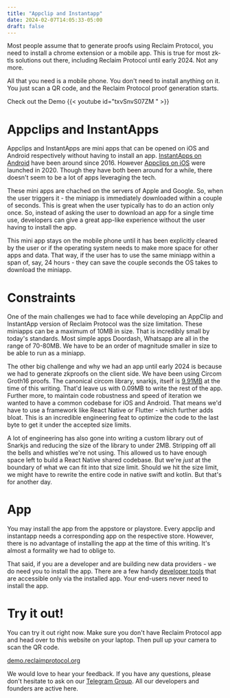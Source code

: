 ```yaml
---
title: "Appclip and Instantapp"
date: 2024-02-07T14:05:33-05:00
draft: false
---
```


Most people assume that to generate proofs using Reclaim Protocol, you need to install a chrome extension or a mobile app. This is true for most zk-tls solutions out there, including Reclaim Protocol until early 2024. Not any more.

All that you need is a mobile phone. You don't need to install anything on it. You just scan a QR code, and the Reclaim Protocol proof generation starts. 

Check out the Demo
{{< youtube id="txvSnvS07ZM " >}}

# Appclips and InstantApps
Appclips and InstantApps are mini apps that can be opened on iOS and Android respectively without having to install an app. 
[InstantApps on Android](https://developer.android.com/topic/google-play-instant) have been around since 2016. However [Appclips on iOS](https://developer.apple.com/app-clips/) were launched in 2020. Though they have both been around for a while, there doesn't seem to be a lot of apps leveraging the tech. 

These mini apps are chached on the servers of Apple and Google. So, when the user triggers it - the miniapp is immediately downloaded within a couple of seconds. This is great when the user typically has to do an action only once. So, instead of asking the user to download an app for a single time use, developers can give a great app-like experience without the user having to install the app.

This mini app stays on the mobile phone until it has been explicitly cleared by the user or if the operating system needs to make more space for other apps and data. That way, if the user has to use the same miniapp within a span of, say, 24 hours - they can save the couple seconds the OS takes to download the miniapp.

# Constraints
One of the main challenges we had to face while developing an AppClip and InstantApp version of Reclaim Protocol was the size limitation. These miniapps can be a maximum of 10MB in size. That is incredibly small by today's standards. Most simple apps Doordash, Whatsapp are all in the range of 70-80MB. We have to be an order of magnitude smaller in size to be able to run as a miniapp.

The other big challenge and why we had an app until early 2024 is because we had to generate zkproofs on the client side. We have been using Circom Groth16 proofs. The canonical circom library, snarkjs, itself is [9.91MB](https://www.npmjs.com/package/snarkjs) at the time of this writing. That'd leave us with 0.09MB to write the rest of the app. Further more, to maintain code robustness and speed of iteration we wanted to have a common codebase for iOS and Android.  That means we'd have to use a framework like React Native or Flutter - which further adds bloat. This is an incredible engineering feat to optimize the code to the last byte to get it under the accepted size limits.

A lot of engineering has also gone into writing a custom library out of Snarkjs and reducing the size of the library to under 2MB. Stripping off all the bells and whistles we're not using. This allowed us to have enough space left to build a React Native shared codebase. But we're _just_ at the boundary of what we can fit into that size limit. Should we hit the size limit, we might have to rewrite the entire code in native swift and kotlin. But that's for another day. 

# App
You may install the app from the appstore or playstore. Every appclip and instantapp needs a corresponding app on the respective store. However, there is no advantage of installing the app at the time of this writing. It's almost a formality we had to oblige to. 

That said, if you are a developer and are building new data providers - we do need you to install the app. There are a few handy [developer tools](https://dev.reclaimprotocol.org) that are accessible only via the installed app. Your end-users never need to install the app.

# Try it out!
You can try it out right now. Make sure you don't have Reclaim Protocol app and head over to this website on your laptop. Then pull up your camera to scan the QR code.

[demo.reclaimprotocol.org](https://demo.reclaimprotocol.org)

We would love to hear your feedback. If you have any questions, please don't hesitate to ask on our [Telegram Group](https://t.me/+I7OZhOVVGKs0YTE1). All our developers and founders are active here. 

